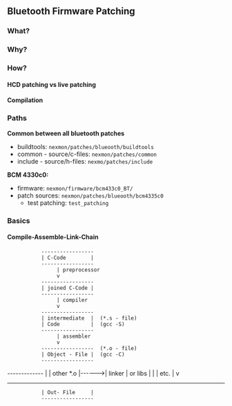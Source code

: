 ## Bluetooth Firmware Patching

### What?



### Why?



### How?

#### HCD patching vs live patching


#### Compilation



### Paths

**Common between all bluetooth patches**
- buildtools: `nexmon/patches/blueooth/buildtools` 
- common - source/c-files: `nexmon/patches/common`
- include - source/h-files: `nexmo/patches/include`

**BCM 4330c0:**
- firmware: `nexmon/firmware/bcm433c0_BT/` 
- patch sources: `nexmon/patches/blueooth/bcm4335c0`
  + test patching: `test_patching`


### Basics

#### Compile-Assemble-Link-Chain
               -----------------
               | C-Code        |
               -----------------
                    | preprocessor
                    v
               -----------------
               | joined C-Code |
               -----------------
                    | compiler
                    v
               -----------------
               | intermediate  |  (*.s - file)
               | Code          |  (gcc -S)
               -----------------
                    | assembler
                    v
               -----------------  (*.o - file)
               | Object - File |  (gcc -C)
               -----------------
-------------       |
| other *.o |------>| linker
| or libs   |       |
| etc.      |       v
-------------  -----------------
               | Out- File     |
               -----------------
